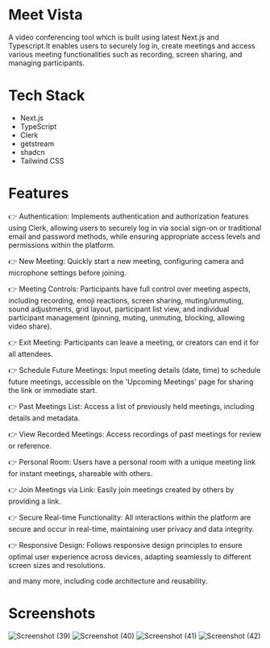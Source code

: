 
# Meet Vista

A video conferencing tool which is built using latest Next.js and Typescript.It enables users to securely log in, create meetings and access various meeting functionalities such as recording, screen sharing, and managing participants.

# Tech Stack

* Next.js
* TypeScript
* Clerk
* getstream
* shadcn
* Tailwind CSS


# Features
👉 Authentication: Implements authentication and authorization features using Clerk, allowing users to securely log in via social sign-on or traditional email and password methods, while ensuring appropriate access levels and permissions within the platform.

👉 New Meeting: Quickly start a new meeting, configuring camera and microphone settings before joining.

👉 Meeting Controls: Participants have full control over meeting aspects, including recording, emoji reactions, screen sharing, muting/unmuting, sound adjustments, grid layout, participant list view, and individual participant management (pinning, muting, unmuting, blocking, allowing video share).

👉 Exit Meeting: Participants can leave a meeting, or creators can end it for all attendees.

👉 Schedule Future Meetings: Input meeting details (date, time) to schedule future meetings, accessible on the 'Upcoming Meetings' page for sharing the link or immediate start.

👉 Past Meetings List: Access a list of previously held meetings, including details and metadata.

👉 View Recorded Meetings: Access recordings of past meetings for review or reference.

👉 Personal Room: Users have a personal room with a unique meeting link for instant meetings, shareable with others.

👉 Join Meetings via Link: Easily join meetings created by others by providing a link.

👉 Secure Real-time Functionality: All interactions within the platform are secure and occur in real-time, maintaining user privacy and data integrity.

👉 Responsive Design: Follows responsive design principles to ensure optimal user experience across devices, adapting seamlessly to different screen sizes and resolutions.

and many more, including code architecture and reusability.

# Screenshots
![Screenshot (39)](https://github.com/iamroushan/MeetVista/assets/138482185/32dd22fd-643b-4339-9ba8-7878ac35d634)
![Screenshot (40)](https://github.com/iamroushan/MeetVista/assets/138482185/cf52aa23-52dd-48d8-9a6f-02602670c6f2)
![Screenshot (41)](https://github.com/iamroushan/MeetVista/assets/138482185/1cec2265-61c9-4b1a-9e44-60269e324117)
![Screenshot (42)](https://github.com/iamroushan/MeetVista/assets/138482185/0e5d4b81-2e64-4b5b-ab44-9e778416bb1a)
